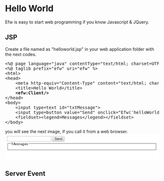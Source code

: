 <H1>Hello World</H1>

Efw is easy to start web programming if you know Javascript & JQuery.

<h2>JSP</h2>
Create a file named as "helloworld.jsp" in your web application folder with the next codes.
<pre>
&lt;%@ page language=&quot;java&quot; contentType=&quot;text/html; charset=UTF-8&quot; pageEncoding=&quot;UTF-8&quot;%&gt;
&lt;%@ taglib prefix=&quot;efw&quot; uri=&quot;efw&quot; %&gt;
&lt;html&gt;
&lt;head&gt;
	&lt;meta http-equiv=&quot;Content-Type&quot; content=&quot;text/html; charset=UTF-8&quot;&gt;
	&lt;title&gt;Hello World&lt;/title&gt;
	<b>&lt;efw:Client/&gt;</b>
&lt;/head&gt;
&lt;body&gt;
	&lt;input type=text id=&quot;txtMessage&quot;&gt;
	&lt;input type=button value=&quot;Send&quot; onclick="Efw('helloWorld_sendMessage')"&gt;
	&lt;fieldset&gt;&lt;legend&gt;Messages&lt;/legend&gt;&lt;/fieldset&gt;
&lt;/body&gt;
</pre>

you will see the next image, if you call it from a web browser.<br>
<img src="hello_world_jsp1.png">
<h2>Server Event</h2>


